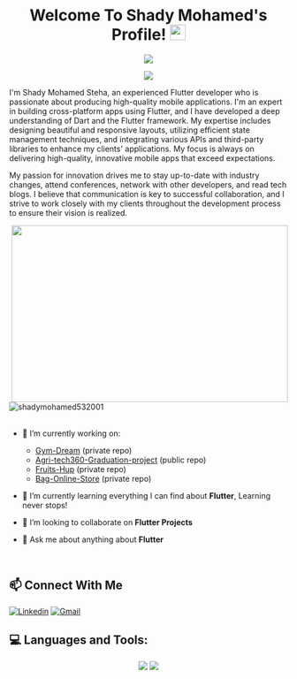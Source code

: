 <h1 align="center">Welcome To Shady Mohamed's Profile!
  <img src="https://media.giphy.com/media/hvRJCLFzcasrR4ia7z/giphy.gif" width="28">
</h1>

<p align="center">
  <a href="https://github.com/DenverCoder1/readme-typing-svg"><img src="https://readme-typing-svg.herokuapp.com/?lines=Mobile%20Application%20Developer%20With%20A%20Passion%20For;building%20and%20shipping%20apps%20robust%20to%20Android/iOS&font=Fira%20Code&center=true&width=1000&height=45&color=blue&vCenter=true&size=22"></a>
</p>

<p align="center">
  <a href="https://github.com/DenverCoder1/readme-typing-svg"><img src="https://readme-typing-svg.herokuapp.com/?lines=Cross-Platform%20Development%20Using%20Flutter;writing%20readable,%20and%20clear%20code%20using%20Dart&font=Fira%20Code&center=true&width=1000&height=45&color=blue&vCenter=true&size=22"></a>
</p>

<p>
I'm Shady Mohamed Steha, an experienced Flutter developer who is passionate about producing high-quality mobile applications. I'm an expert in building cross-platform apps using Flutter, and I have developed a deep understanding of Dart and the Flutter framework. My expertise includes designing beautiful and responsive layouts, utilizing efficient state management techniques, and integrating various APIs and third-party libraries to enhance my clients' applications. My focus is always on delivering high-quality, innovative mobile apps that exceed expectations.

My passion for innovation drives me to stay up-to-date with industry changes, attend conferences, network with other developers, and read tech blogs. I believe that communication is key to successful collaboration, and I strive to work closely with my clients throughout the development process to ensure their vision is realized.
</p>

<div align="right">
  <img src="https://i.gifer.com/5eKX.gif" width="500" height="320" />
</div>
<div align="left"> 
  <img src="https://komarev.com/ghpvc/?username=shadymohamed532001&label=Profile%20views&color=0e75b6&style=flat" alt="shadymohamed532001" />
</div>
<br/>

* 🔭 I’m currently working on:
  - [Gym-Dream](https://github.com/shadymohamed532001/Gym-Dream) (private repo)
  - [Agri-tech360-Graduation-project](https://github.com/shadymohamed532001/Agri-tech360-Graduation-project) (public repo)
  - [Fruits-Hup](https://github.com/shadymohamed532001/Fruits-Hup) (private repo)
  - [Bag-Online-Store](https://github.com/shadymohamed532001/Bag-Online-Store) (private repo)

  
* 🌱 I’m currently learning everything I can find about **Flutter**, Learning never stops!

* 👯 I’m looking to collaborate on **Flutter Projects**

* 💬 Ask me about anything about **Flutter**
<br/>

## 📫 Connect With Me

[![Linkedin](https://img.shields.io/badge/LinkedIn-0077B5?style=for-the-badge&logo=linkedin&logoColor=white
)](https://www.linkedin.com/in/shady-steha-182311230/)
[![Gmail](https://img.shields.io/badge/Gmail-D14836?style=for-the-badge&logo=gmail&logoColor=white&link=mailto:shadysteha571@gmail.com)](mailto:shadysteha571@gmail.com)

## 💻 Languages and Tools:

<div align="center">
    <img src="https://skillicons.dev/icons?i=flutter,dart,firebase" />
    <img src="https://skillicons.dev/icons?i=androidstudio,vscode,figma,postman,git,github" /><br>
</div>
<br>




